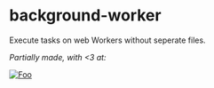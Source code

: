 background-worker
=========

Execute tasks on web Workers without seperate files.

*Partially made, with <3 at:*

[![Foo](http://wtw.no/gfx/wtw-logo2.png)](https://github.com/wtw-software/)

